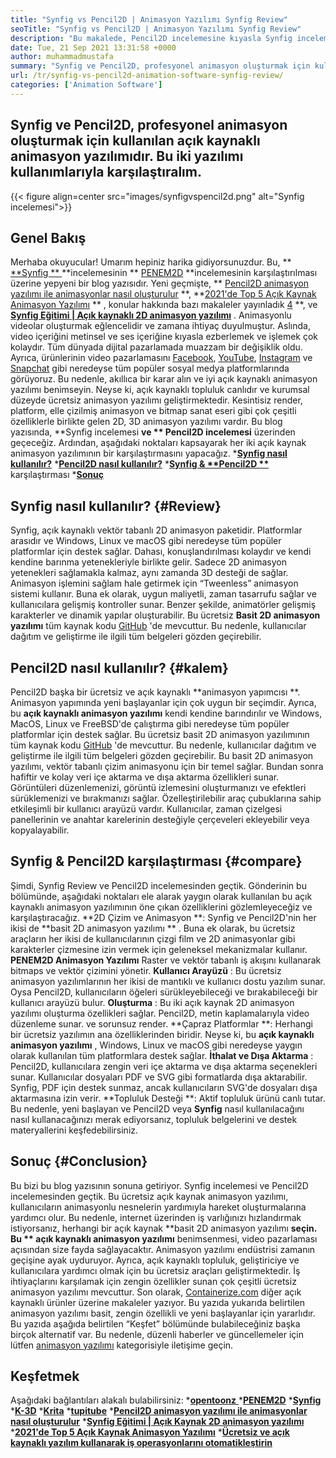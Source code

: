 ```yaml
---
title: "Synfig vs Pencil2D | Animasyon Yazılımı Synfig Review" 
seoTitle: "Synfig vs Pencil2D | Animasyon Yazılımı Synfig Review" 
description: "Bu makalede, Pencil2D incelemesine kıyasla Synfig incelemesi yapacağız. Her ikisi de önde gelen açık kaynaklı animasyon yazılımı kendi kendine barındırılmış ve zengin özelliklidir." 
date: Tue, 21 Sep 2021 13:31:58 +0000
author: muhammadmustafa
summary: "Synfig ve Pencil2D, profesyonel animasyon oluşturmak için kullanılan açık kaynaklı animasyon yazılımıdır. Bu iki yazılımı kullanımlarıyla karşılaştıralım." 
url: /tr/synfig-vs-pencil2d-animation-software-synfig-review/
categories: ['Animation Software']
---
```


## Synfig ve Pencil2D, profesyonel animasyon oluşturmak için kullanılan açık kaynaklı animasyon yazılımıdır. Bu iki yazılımı kullanımlarıyla karşılaştıralım.

{{< figure align=center src="images/synfigvspencil2d.png" alt="Synfig incelemesi">}}


## Genel Bakış
Merhaba okuyucular! Umarım hepiniz harika gidiyorsunuzdur. Bu, **[ **Synfig ** ][1]  **incelemesinin **  [PENEM2D][2]  **incelemesinin karşılaştırılması üzerine yepyeni bir blog yazısıdır. Yeni geçmişte, **  [Pencil2D animasyon yazılımı ile animasyonlar nasıl oluşturulur][3] **,  **[2021'de Top 5 Açık Kaynak Animasyon Yazılımı][4] ** , konular hakkında bazı makaleler yayınladık [4] **, ve  **[Synfig Eğitimi | Açık kaynaklı 2D animasyon yazılımı][5]**  . Animasyonlu videolar oluşturmak eğlencelidir ve zamana ihtiyaç duyulmuştur. Aslında, video içeriğini metinsel ve ses içeriğine kıyasla ezberlemek ve işlemek çok kolaydır. Tüm dünyada dijital pazarlamada muazzam bir değişiklik oldu. Ayrıca, ürünlerinin video pazarlamasını [Facebook][6], [YouTube][7], [Instagram][8] ve [Snapchat][9] gibi neredeyse tüm popüler sosyal medya platformlarında görüyoruz.
Bu nedenle, akıllıca bir karar alın ve iyi açık kaynaklı animasyon yazılımı benimseyin. Neyse ki, açık kaynaklı topluluk canlıdır ve kurumsal düzeyde ücretsiz animasyon yazılımı geliştirmektedir. Kesintisiz render, platform, elle çizilmiş animasyon ve bitmap sanat eseri gibi çok çeşitli özelliklerle birlikte gelen 2D, 3D animasyon yazılımı vardır. Bu blog yazısında, **Synfig incelemesi  **ve **  Pencil2D incelemesi**  üzerinden geçeceğiz. Ardından, aşağıdaki noktaları kapsayarak her iki açık kaynak animasyon yazılımının bir karşılaştırmasını yapacağız.
  ***[Synfig nasıl kullanılır?][10]** 
  ***[Pencil2D nasıl kullanılır?][11]** 
  ***[Synfig &  **Pencil2D ** ][12]**  karşılaştırması
  ***[Sonuç][13]** 

## **Synfig nasıl kullanılır?**    {#Review}
Synfig, açık kaynaklı vektör tabanlı 2D animasyon paketidir. Platformlar arasıdır ve Windows, Linux ve macOS gibi neredeyse tüm popüler platformlar için destek sağlar. Dahası, konuşlandırılması kolaydır ve kendi kendine barınma yetenekleriyle birlikte gelir. Sadece 2D animasyon yetenekleri sağlamakla kalmaz, aynı zamanda 3D desteği de sağlar. Animasyon işlemini sağlam hale getirmek için “Tweenless” animasyon sistemi kullanır. Buna ek olarak, uygun maliyetli, zaman tasarrufu sağlar ve kullanıcılara gelişmiş kontroller sunar. Benzer şekilde, animatörler gelişmiş karakterler ve dinamik yapılar oluşturabilir. Bu ücretsiz **Basit 2D animasyon yazılımı**  tüm kaynak kodu [GitHub][14] 'de mevcuttur. Bu nedenle, kullanıcılar dağıtım ve geliştirme ile ilgili tüm belgeleri gözden geçirebilir.

## Pencil2D nasıl kullanılır?   {#kalem}
Pencil2D başka bir ücretsiz ve açık kaynaklı **animasyon yapımcısı **. Animasyon yapımında yeni başlayanlar için çok uygun bir seçimdir. Ayrıca, bu  **açık kaynaklı animasyon yazılımı**   kendi kendine barındırılır ve Windows, MacOS, Linux ve FreeBSD'de çalıştırma gibi neredeyse tüm popüler platformlar için destek sağlar. Bu ücretsiz basit 2D animasyon yazılımının tüm kaynak kodu [GitHub][15] 'de mevcuttur. Bu nedenle, kullanıcılar dağıtım ve geliştirme ile ilgili tüm belgeleri gözden geçirebilir. Bu basit 2D animasyon yazılımı, vektör tabanlı çizim animasyonu için bir temel sağlar. Bundan sonra hafiftir ve kolay veri içe aktarma ve dışa aktarma özellikleri sunar. Görüntüleri düzenlemenizi, görüntü izlemesini oluşturmanızı ve efektleri sürüklemenizi ve bırakmanızı sağlar. Özelleştirilebilir araç çubuklarına sahip etkileşimli bir kullanıcı arayüzü vardır. Kullanıcılar, zaman çizelgesi panellerinin ve anahtar karelerinin desteğiyle çerçeveleri ekleyebilir veya kopyalayabilir.

## Synfig & Pencil2D karşılaştırması   {#compare}
Şimdi, Synfig Review ve Pencil2D incelemesinden geçtik. Gönderinin bu bölümünde, aşağıdaki noktaları ele alarak yaygın olarak kullanılan bu açık kaynaklı animasyon yazılımının öne çıkan özelliklerini gözlemleyeceğiz ve karşılaştıracağız.
**2D Çizim ve Animasyon **: Synfig ve Pencil2D'nin her ikisi de  **basit 2D animasyon yazılımı ** . Buna ek olarak, bu ücretsiz araçların her ikisi de kullanıcılarının çizgi film ve 2D animasyonlar gibi karakterler çizmesine izin vermek için geleneksel mekanizmalar kullanır.  **PENEM2D Animasyon Yazılımı**   Raster ve vektör tabanlı iş akışını kullanarak bitmaps ve vektör çizimini yönetir.
**Kullanıcı Arayüzü** : Bu ücretsiz animasyon yazılımlarının her ikisi de mantıklı ve kullanıcı dostu yazılım sunar. Oysa Pencil2D, kullanıcıların öğeleri sürükleyebileceği ve bırakabileceği bir kullanıcı arayüzü bulur.
**Oluşturma** : Bu iki açık kaynak 2D animasyon yazılımı oluşturma özellikleri sağlar. Pencil2D, metin kaplamalarıyla video düzenleme sunar. ve sorunsuz render.
**Çapraz Platformlar **: Herhangi bir ücretsiz yazılımın ana özelliklerinden biridir. Neyse ki, bu  **açık kaynaklı animasyon yazılımı**  , Windows, Linux ve macOS gibi neredeyse yaygın olarak kullanılan tüm platformlara destek sağlar.
**İthalat ve Dışa Aktarma** : Pencil2D, kullanıcılara zengin veri içe aktarma ve dışa aktarma seçenekleri sunar. Kullanıcılar dosyaları PDF ve SVG gibi formatlarda dışa aktarabilir. Synfig, PDF için destek sunmaz, ancak kullanıcıların SVG'de dosyaları dışa aktarmasına izin verir.
**Topluluk Desteği **: Aktif topluluk ürünü canlı tutar. Bu nedenle, yeni başlayan ve Pencil2D veya  **Synfig**   nasıl kullanılacağını nasıl kullanacağınızı merak ediyorsanız, topluluk belgelerini ve destek materyallerini keşfedebilirsiniz.

## Sonuç   {#Conclusion}
Bu bizi bu blog yazısının sonuna getiriyor. Synfig incelemesi ve Pencil2D incelemesinden geçtik. Bu ücretsiz açık kaynak animasyon yazılımı, kullanıcıların animasyonlu nesnelerin yardımıyla hareket oluşturmalarına yardımcı olur. Bu nedenle, internet üzerinden iş varlığınızı hızlandırmak istiyorsanız, herhangi bir açık kaynak **basit 2D animasyon yazılımı  **seçin. Bu **  açık kaynaklı animasyon yazılımı**  benimsenmesi, video pazarlaması açısından size fayda sağlayacaktır. Animasyon yazılımı endüstrisi zamanın geçişine ayak uyduruyor. Ayrıca, açık kaynaklı topluluk, geliştiriciye ve kullanıcılara yardımcı olmak için bu ücretsiz araçları geliştirmektedir. İş ihtiyaçlarını karşılamak için zengin özellikler sunan çok çeşitli ücretsiz animasyon yazılımı mevcuttur.
Son olarak, [Containerize.com][16] diğer açık kaynaklı ürünler üzerine makaleler yazıyor. Bu yazıda yukarıda belirtilen animasyon yazılımı basit, zengin özellikli ve yeni başlayanlar için yararlıdır. Bu yazıda aşağıda belirtilen “Keşfet” bölümünde bulabileceğiniz başka birçok alternatif var. Bu nedenle, düzenli haberler ve güncellemeler için lütfen [animasyon yazılımı][17] kategorisiyle iletişime geçin.

## Keşfetmek
Aşağıdaki bağlantıları alakalı bulabilirsiniz:
  *[**opentoonz** ][18]
  ***[PENEM2D][2]** 
  *[**Synfig** ][1]
  ***[K-3D][19]** 
  ***[Krita][20]** 
  ***[tupitube][21]** 
  ***[Pencil2D animasyon yazılımı ile animasyonlar nasıl oluşturulur][3]** 
  ***[Synfig Eğitimi | Açık Kaynak 2D animasyon yazılımı][5]** 
  ***[2021'de Top 5 Açık Kaynak Animasyon Yazılımı][4]** 
  ***[Ücretsiz ve açık kaynaklı yazılım kullanarak iş operasyonlarını otomatikleştirin][22]** 

  
[1]: https://products.containerize.com/animation-software/synfig/
[2]: https://products.containerize.com/animation-software/pencil2d/
[3]: https://blog.containerize.com/animation-software/how-to-create-animations-with-pencil2d-animation-software/
[4]: https://blog.containerize.com/animation-software/top-5-open-source-animation-software-in-2021/
[5]: https://blog.containerize.com/animation-software/synfig-tutorial-an-open-source-2d-animation-software/
[6]: https://www.facebook.com/
[7]: https://www.youtube.com/
[8]: http://instagram.com/
[9]: https://www.snapchat.com/
[10]: #review
[11]: #pencil
[12]: #compare
[13]: #Conclusion
[14]: https://github.com/synfig/synfig
[15]: https://github.com/pencil2d/pencil
[16]: https://www.containerize.com/
[17]: https://products.containerize.com/animation-software/
[18]: https://products.containerize.com/animation-software/opentoonz/
[19]: https://products.containerize.com/animation-software/k3d/
[20]: https://products.containerize.com/animation-software/krita/
[21]: https://products.containerize.com/animation-software/tupitube/
[22]: https://blog.containerize.com/blogging/automate-business-operations-using-open-source-software/
